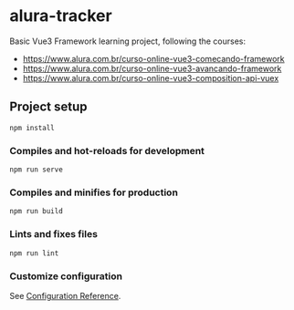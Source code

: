 # alura-tracker

Basic Vue3 Framework learning project, following the courses: 
  - https://www.alura.com.br/curso-online-vue3-comecando-framework
  - https://www.alura.com.br/curso-online-vue3-avancando-framework
  - https://www.alura.com.br/curso-online-vue3-composition-api-vuex

## Project setup
```
npm install
```

### Compiles and hot-reloads for development
```
npm run serve
```

### Compiles and minifies for production
```
npm run build
```

### Lints and fixes files
```
npm run lint
```

### Customize configuration
See [Configuration Reference](https://cli.vuejs.org/config/).
